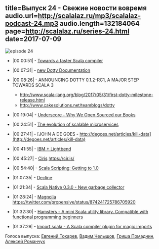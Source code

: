 title=Выпуск 24 - Свежие новости вовремя 
audio.url=http://scalalaz.ru/mp3/scalalaz-podcast-24.mp3
audio.length=132184064
page=http://scalalaz.ru/series-24.html
date=2017-07-09
----
![episode 24](img/episode24.jpg)

- |00:00:51| - [Towards a faster Scala compiler](http://developer.lightbend.com/blog/2017-06-12-faster-scala-compiler/)
- |00:07:31| - [new Dotty Documentation](http://dotty.epfl.ch/docs/)
- |00:08:26| - ANNOUNCING DOTTY 0.1.2-RC1, A MAJOR STEP TOWARDS SCALA 3
    - <http://www.scala-lang.org/blog/2017/05/31/first-dotty-milestone-release.html> 
    - <http://www.cakesolutions.net/teamblogs/dotty>

- |00:19:04| - [Underscore - Why We Open Sourced our Books](http://underscore.io/blog/posts/2017/05/29/why-we-open-sourced-our-books.html)
- |00:24:51| - [The evolution of scalable microservices](https://www.oreilly.com/ideas/the-evolution-of-scalable-microservices)
- |00:27:41| - [JOHN A DE GOES - http://degoes.net/articles/kill-data](http://degoes.net/articles/kill-data)
- |00:41:55| - [IBM + Lightbend](https://developer.ibm.com/dwblog/2017/ibm-lightbend-scala/)
- |00:45:27| - [Ciris](http://typelevel.org/blog/2017/06/21/ciris.html)
    <https://cir.is/> 
- |00:54:40| - [Scala Scripting: Getting to 1.0](http://www.lihaoyi.com/post/ScalaScriptingGettingto10.html)
- |01:07:35| - [Decline](https://github.com/bkirwi/decline)
- |01:21:34| - [Scala Native 0.3.0 - New garbage collector](https://github.com/scala-native/scala-native/releases/tag/v0.3.0)
- |01:28:24| - [Magnolia](http://magnolia.work/)
    <https://twitter.com/propensive/status/874241725786705920>

- |01:32:30| - [Hamsters - A mini Scala utility library. Compatible with functional programming beginners](https://github.com/scala-hamsters/hamsters)
- |01:37:29| - [Import.scala - A Scala compiler plugin for magic imports](https://github.com/ThoughtWorksInc/Import.scala)


Голоса выпуска: [Евгений Токарев](http://github.com/strobe),
[Вадим Челышов](http://github.com/dos65), [Гриша Помадчин](https://github.com/pomadchin), [Алексей Романчук](http://github.com/13h3r)
